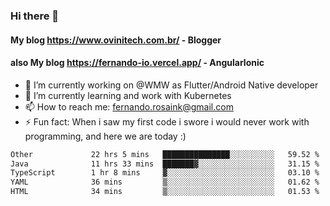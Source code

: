 ### Hi there 👋

#### My blog https://www.ovinitech.com.br/ - Blogger
#### also My blog https://fernando-io.vercel.app/ - AngularIonic

- 🔭 I’m currently working on @WMW as Flutter/Android Native developer
- 🌱 I’m currently learning and work with Kubernetes
- 📫 How to reach me: fernando.rosaink@gmail.com 
- ⚡ Fun fact: When i saw my first code i swore i would never work with programming, and here we are today :)

<!--START_SECTION:waka-->

```txt
Other             22 hrs 5 mins   ███████████████░░░░░░░░░░   59.52 %
Java              11 hrs 33 mins  ███████▓░░░░░░░░░░░░░░░░░   31.15 %
TypeScript        1 hr 8 mins     ▓░░░░░░░░░░░░░░░░░░░░░░░░   03.10 %
YAML              36 mins         ▒░░░░░░░░░░░░░░░░░░░░░░░░   01.62 %
HTML              34 mins         ▒░░░░░░░░░░░░░░░░░░░░░░░░   01.53 %
```

<!--END_SECTION:waka-->
